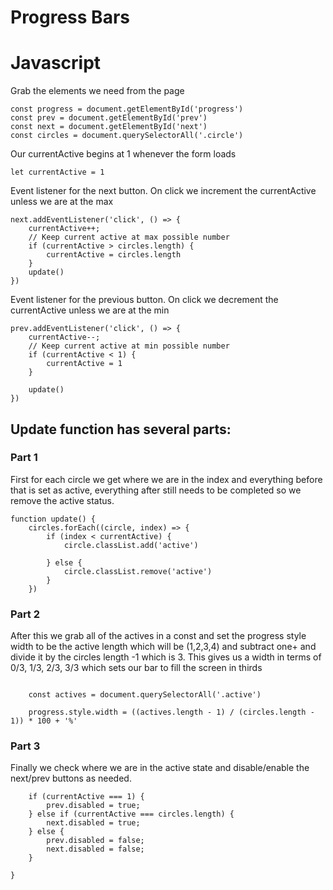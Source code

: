# Progress Bars
# Javascript 
Grab the elements we need from the page
```
const progress = document.getElementById('progress')
const prev = document.getElementById('prev')
const next = document.getElementById('next')
const circles = document.querySelectorAll('.circle')
```

Our currentActive begins at 1 whenever the form loads
```
let currentActive = 1
```

Event listener for the next button. On click we increment the currentActive unless we are at the max
```
next.addEventListener('click', () => {
    currentActive++;
    // Keep current active at max possible number
    if (currentActive > circles.length) {
        currentActive = circles.length
    }
    update()
})
```
Event listener for the previous button. On click we decrement the currentActive unless we are at the min
```
prev.addEventListener('click', () => {
    currentActive--;
    // Keep current active at min possible number
    if (currentActive < 1) {
        currentActive = 1
    }

    update()
})
```
## Update function has several parts:
### Part 1
First for each circle we get where we are in the index and everything before that is set as active,
everything after still needs to be completed so we remove the active status. 
```
function update() {
    circles.forEach((circle, index) => {
        if (index < currentActive) {
            circle.classList.add('active')

        } else {
            circle.classList.remove('active')
        }
    })
```
### Part 2
After this we grab all of the actives in a const and set the progress style width to be the active length
which will be (1,2,3,4) and subtract one+ and divide it by the circles length -1 which is 3. This gives 
us a width in terms of 0/3, 1/3, 2/3, 3/3 which sets our bar to fill the screen in thirds
```

    const actives = document.querySelectorAll('.active')

    progress.style.width = ((actives.length - 1) / (circles.length - 1)) * 100 + '%'
```
### Part 3
Finally we check where we are in the active state and disable/enable the next/prev buttons as needed.
```
    if (currentActive === 1) {
        prev.disabled = true;
    } else if (currentActive === circles.length) {
        next.disabled = true;
    } else {
        prev.disabled = false;
        next.disabled = false;
    }

}
```